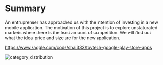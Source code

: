  <h1> Summary </h1>
   An entruprenuer has approached us with the intention of investing in a new mobile application. 
  The motivation of this project is to explore unstaturated markets where there is the least amount of competition.
  We will find out what the ideal price and size are for the new application.
  
  https://www.kaggle.com/code/shai333/tovtech-google-play-store-apps

  


![category_distribution](https://github.com/shaigit/tovtech-google-app-store/assets/1949679/db8b2d31-a270-4dfb-b2ee-c37bae51552f)
